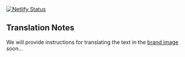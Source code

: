 [![Netlify Status](https://api.netlify.com/api/v1/badges/02f044c6-3c1c-48cb-b94f-e76a35ee0c0c/deploy-status)](https://app.netlify.com/sites/wai-bcase/deploys)

## Translation Notes

We will provide instructions for translating the text in the [brand image](https://www.w3.org/WAI/content-images/wai-bcase/brand.svg) soon...
